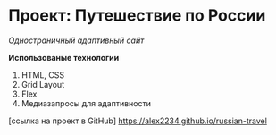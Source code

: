 # Проект: Путешествие по России

_Одностраничный адаптивный сайт_

**Использованые технологии**
1. HTML, CSS
2. Grid Layout
3. Flex
4. Медиазапросы для адаптивности

[ссылка на проект в GitHub] https://alex2234.github.io/russian-travel
